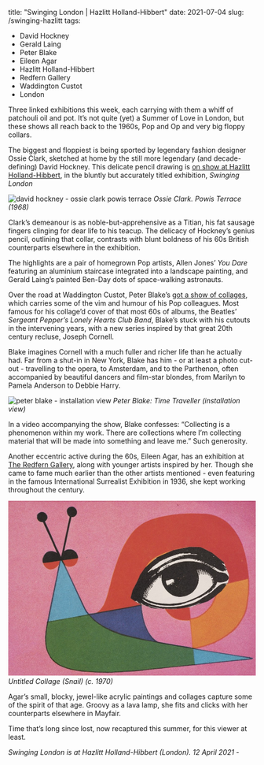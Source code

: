 title: "Swinging London | Hazlitt Holland-Hibbert"
date: 2021-07-04
slug: /swinging-hazlitt
tags:
  - David Hockney
  - Gerald Laing
  - Peter Blake
  - Eileen Agar
  - Hazlitt Holland-Hibbert
  - Redfern Gallery
  - Waddington Custot
  - London

Three linked exhibitions this week, each carrying with them a whiff of patchouli oil and pot. It’s not quite (yet) a Summer of Love in London, but these shows all reach back to the 1960s, Pop and Op and very big floppy collars.

The biggest and floppiest is being sported by legendary fashion designer Ossie Clark, sketched at home by the still more legendary (and decade-defining) David Hockney. This delicate pencil drawing is [on show at Hazlitt Holland-Hibbert](https://hh-h.com/usr/library/documents/main/press-release-swinging-london-12-april-2021.pdf), in the bluntly but accurately titled exhibition, *Swinging London*

![david hockney - ossie clark powis terrace](/swinging-hazlitt-1.jpg)
*Ossie Clark. Powis Terrace (1968)*

Clark’s demeanour is as noble-but-apprehensive as a Titian, his fat sausage fingers clinging for dear life to his teacup. The delicacy of Hockney’s genius pencil, outlining that collar, contrasts with blunt boldness of his 60s British counterparts elsewhere in the exhibition.

The highlights are a pair of homegrown Pop artists, Allen Jones’ *You Dare* featuring an aluminium staircase integrated into a landscape painting, and Gerald Laing’s painted Ben-Day dots of space-walking astronauts.

Over the road at Waddington Custot, Peter Blake’s [got a show of collages](https://www.waddingtoncustot.com/exhibitions/167/), which carries some of the vim and humour of his Pop colleagues. Most famous for his collage’d cover of that most 60s of albums, the Beatles’ *Sergeant Pepper’s Lonely Hearts Club Band*, Blake’s stuck with his cutouts in the intervening years, with a new series inspired by that great 20th century recluse, Joseph Cornell.

Blake imagines Cornell with a much fuller and richer life than he actually had. Far from a shut-in in New York, Blake has him - or at least a photo cut-out - travelling to the opera, to Amsterdam, and to the Parthenon, often accompanied by beautiful dancers and film-star blondes, from Marilyn to Pamela Anderson to Debbie Harry.

![peter blake - installation view](2021-07-04-swinging-hazlitt/swinging-hazlitt-2.jpg)
*Peter Blake: Time Traveller (installation view)*

In a video accompanying the show, Blake confesses: “Collecting is a phenomenon within my work. There are collections where I’m collecting material that will be made into something and leave me.” Such generosity.

Another eccentric active during the 60s, Eileen Agar, has an exhibition at [The Redfern Gallery](https://www.redfern-gallery.com/exhibitions/69/), along with younger artists inspired by her. Though she came to fame much earlier than the other artists mentioned - even featuring in the famous International Surrealist Exhibition in 1936, she kept working throughout the century.

![](hazlitt-swinging-3.jpg)
*Untitled Collage (Snail) (c. 1970)*

Agar’s small, blocky, jewel-like acrylic paintings and collages capture some of the spirit of that age. Groovy as a lava lamp, she fits and clicks with her counterparts elsewhere in Mayfair.

Time that’s long since lost, now recaptured this summer, for this viewer at least.

*Swinging London is at Hazlitt Holland-Hibbert (London). 12 April 2021 -*
